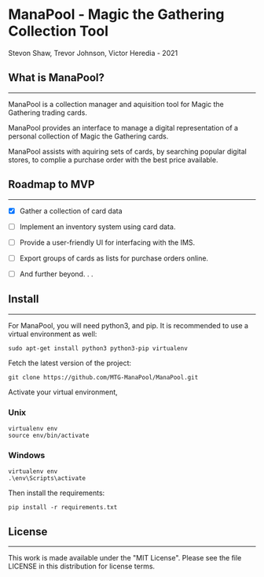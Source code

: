 # ManaPool - Magic the Gathering Collection Tool

Stevon Shaw, Trevor Johnson, Victor Heredia  - 2021

## What is ManaPool?

- - -

ManaPool is a collection manager and aquisition tool for Magic the Gathering trading cards.

ManaPool provides an interface to manage a digital representation of a personal collection of Magic the Gathering cards.

ManaPool assists with aquiring sets of cards, by searching popular digital stores, to complie a purchase order with the best price available.


## Roadmap to MVP

---

- [x] Gather a collection of card data

- [ ] Implement an inventory system using card data.

- [ ] Provide a user-friendly UI for interfacing with the IMS.

- [ ] Export groups of cards as lists for purchase orders online.

- [ ] And further beyond. . .

## Install

- - -

For ManaPool, you will need python3, and pip. It is recommended to use a virtual environment as well:

    sudo apt-get install python3 python3-pip virtualenv

Fetch the latest version of the project:

    git clone https://github.com/MTG-ManaPool/ManaPool.git

Activate your virtual environment,

### Unix

    virtualenv env
    source env/bin/activate

### Windows

    virtualenv env
    .\env\Scripts\activate

Then install the requirements:

    pip install -r requirements.txt

## License

- - -
This work is made available under the "MIT License".
Please see the file LICENSE in this distribution for license terms.
